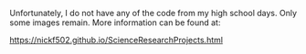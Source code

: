 Unfortunately, I do not have any of the code from my high school days. Only some images remain. More information can be found at:

https://nickf502.github.io/ScienceResearchProjects.html